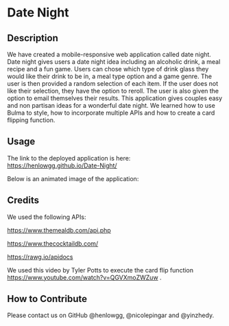 # Date Night

## Description 

We have created a mobile-responsive web application called date night. Date night gives users a date night idea including an alcoholic drink, a meal recipe and a fun game. Users can chose which type of drink glass they would like their drink to be in, a meal type option and a game genre.  The user is then provided a random selection of each item. If the user does not like their selection, they have the option to reroll. The user is also given the option to email themselves their results. This application gives couples easy and non partisan ideas for a wonderful date night. We learned how to use Bulma to style, how to incorporate multiple APIs and how to create a card flipping function.

## Usage

The link to the deployed application is here: https://henlowgg.github.io/Date-Night/

Below is an animated image of the application:

<!-- !!!!!!insert pic -->

## Credits

We used the following APIs:

https://www.themealdb.com/api.php

https://www.thecocktaildb.com/

https://rawg.io/apidocs

We used this video by Tyler Potts to execute the card flip function https://www.youtube.com/watch?v=QGVXmoZWZuw .

## How to Contribute

Please contact us on GitHub @henlowgg, @nicolepingar and @yinzhedy.
